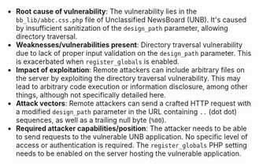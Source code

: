 - **Root cause of vulnerability**: The vulnerability lies in the `bb_lib/abbc.css.php` file of Unclassified NewsBoard (UNB). It's caused by insufficient sanitization of the `design_path` parameter, allowing directory traversal.
- **Weaknesses/vulnerabilities present**: Directory traversal vulnerability due to lack of proper input validation on the `design_path` parameter. This is exacerbated when `register_globals` is enabled.
- **Impact of exploitation**: Remote attackers can include arbitrary files on the server by exploiting the directory traversal vulnerability. This may lead to arbitrary code execution or information disclosure, among other things, although not specifically detailed here.
- **Attack vectors**: Remote attackers can send a crafted HTTP request with a modified `design_path` parameter in the URL containing `..` (dot dot) sequences, as well as a trailing null byte (`%00`).
- **Required attacker capabilities/position**: The attacker needs to be able to send requests to the vulnerable UNB application. No specific level of access or authentication is required. The `register_globals` PHP setting needs to be enabled on the server hosting the vulnerable application.